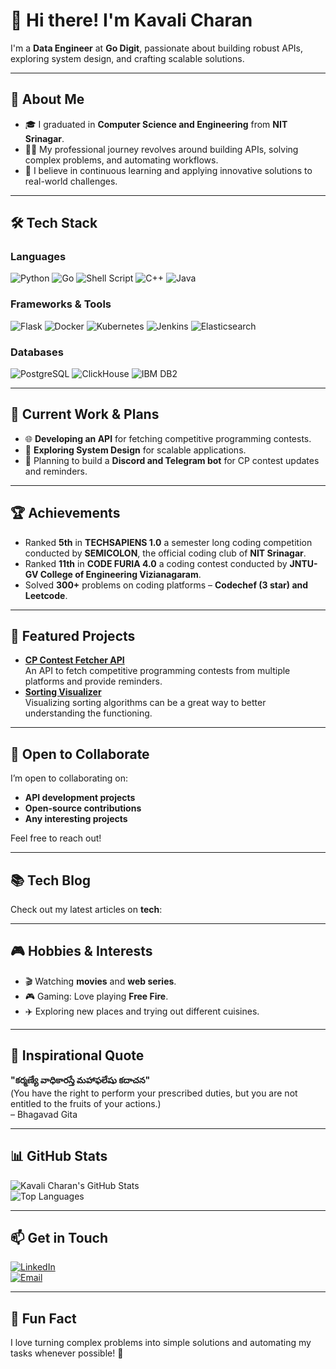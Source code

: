 # 👋 Hi there! I'm Kavali Charan  

I'm a **Data Engineer** at **Go Digit**, passionate about building robust APIs, exploring system design, and crafting scalable solutions.  

---

## 📝 About Me  

- 🎓 I graduated in **Computer Science and Engineering** from **NIT Srinagar**.  
- 👨‍💻 My professional journey revolves around building APIs, solving complex problems, and automating workflows.  
- 🎯 I believe in continuous learning and applying innovative solutions to real-world challenges.  

---

## 🛠️ Tech Stack  

### **Languages**  
![Python](https://img.shields.io/badge/-Python-3776AB?style=flat&logo=python&logoColor=white)  ![Go](https://img.shields.io/badge/-Go-00ADD8?style=flat&logo=go&logoColor=white)  ![Shell Script](https://img.shields.io/badge/-Shell_Script-4EAA25?style=flat&logo=gnu-bash&logoColor=white)  ![C++](https://img.shields.io/badge/-C++-00599C?style=flat&logo=cplusplus&logoColor=white)  ![Java](https://img.shields.io/badge/-Java-007396?style=flat&logo=java&logoColor=white)  

### **Frameworks & Tools**  
![Flask](https://img.shields.io/badge/-Flask-000000?style=flat&logo=flask&logoColor=white) ![Docker](https://img.shields.io/badge/-Docker-2496ED?style=flat&logo=docker&logoColor=white)  ![Kubernetes](https://img.shields.io/badge/-Kubernetes-326CE5?style=flat&logo=kubernetes&logoColor=white)  ![Jenkins](https://img.shields.io/badge/-Jenkins-D24939?style=flat&logo=jenkins&logoColor=white)  ![Elasticsearch](https://img.shields.io/badge/-Elasticsearch-005571?style=flat&logo=elasticsearch&logoColor=white)  

### **Databases**  
![PostgreSQL](https://img.shields.io/badge/-PostgreSQL-336791?style=flat&logo=postgresql&logoColor=white)  ![ClickHouse](https://img.shields.io/badge/-ClickHouse-F4DB4F?style=flat&logo=clickhouse&logoColor=black)  ![IBM DB2](https://img.shields.io/badge/-IBM_DB2-052FAD?style=flat&logo=ibm&logoColor=white)  

---

## 🚀 Current Work & Plans  

- 🌐 **Developing an API** for fetching competitive programming contests.  
- 🤔 **Exploring System Design** for scalable applications.  
- 🤖 Planning to build a **Discord and Telegram bot** for CP contest updates and reminders.  

---

## 🏆 Achievements  

- Ranked **5th** in **TECHSAPIENS 1.0** a semester long coding competition conducted by **SEMICOLON**, the official coding club of **NIT Srinagar**.  
- Ranked **11th** in **CODE FURIA 4.0** a coding contest conducted by **JNTU-GV College of Engineering Vizianagaram**.  
- Solved **300+** problems on coding platforms – **Codechef (3 star) and Leetcode**.  

---

## 🌟 Featured Projects  

- [**CP Contest Fetcher API**](https://github.com/charankavali23/contest-fetcher)  
  An API to fetch competitive programming contests from multiple platforms and provide reminders.  
- [**Sorting Visualizer**](https://github.com/charankavali23/Sorting-Visualizer-Cpp)  
  Visualizing sorting algorithms can be a great way to better understanding the functioning.

---
  
## 🎯 Open to Collaborate  

I’m open to collaborating on:  
- **API development projects**  
- **Open-source contributions**  
- **Any interesting projects**  

Feel free to reach out!  

---

## 📚 Tech Blog  

Check out my latest articles on **tech**:  

<!-- - [Building Scalable APIs](https://yourbloglink.com/scalable-apis)   -->

---

## 🎮 Hobbies & Interests  

- 🎬 Watching **movies** and **web series**.  
- 🎮 Gaming: Love playing **Free Fire**.  
- ✈️ Exploring new places and trying out different cuisines.  

---

## 💬 Inspirational Quote  

**"కర్మణ్యే వాధికారస్తే మహాఫలేషు కదాచన"**  
(You have the right to perform your prescribed duties, but you are not entitled to the fruits of your actions.)  
– Bhagavad Gita  

---

## 📊 GitHub Stats  

![Kavali Charan's GitHub Stats](https://github-readme-stats.vercel.app/api?username=charankavali23&show_icons=true&theme=radical)  
![Top Languages](https://github-readme-stats.vercel.app/api/top-langs/?username=charankavali23&layout=compact&theme=radical)  

---

## 📫 Get in Touch  

[![LinkedIn](https://img.shields.io/badge/-LinkedIn-0A66C2?style=flat&logo=linkedin&logoColor=white)](https://linkedin.com/in/charankavali23)  
[![Email](https://img.shields.io/badge/-Email-D14836?style=flat&logo=gmail&logoColor=white)](mailto:charankavali2309@gmail.com)  

---

## 🎉 Fun Fact  

I love turning complex problems into simple solutions and automating my tasks whenever possible! 🚀  
